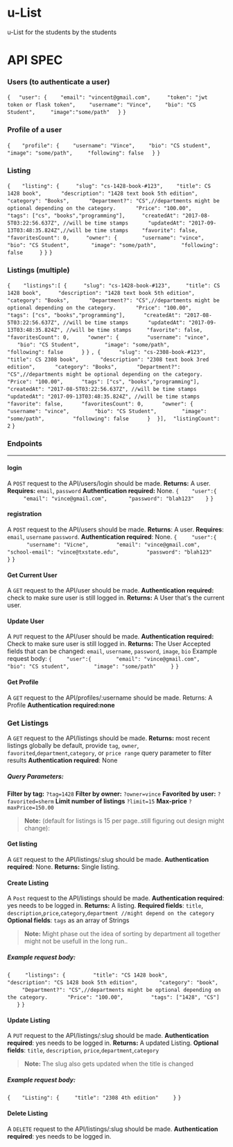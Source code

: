# u-List
u-List for the students by the students

# API SPEC
### Users (to authenticate a user)
`{`
&nbsp; &nbsp;  `"user": {`
&nbsp; &nbsp;&nbsp; &nbsp;    `"email": "vincent@gmail.com",`
&nbsp; &nbsp;&nbsp; &nbsp;   ` "token": "jwt token or flask token",`
&nbsp; &nbsp;&nbsp; &nbsp;    `"username": "Vince",`
&nbsp; &nbsp;&nbsp; &nbsp;    `"bio": "CS Student",`
&nbsp; &nbsp; &nbsp; &nbsp;   `"image":"some/path"`
&nbsp; &nbsp;  `}`
`}`
### Profile of a user

`{`
&nbsp; &nbsp; ` "profile": {`
&nbsp; &nbsp;&nbsp; &nbsp;   `"username": "Vince",`
&nbsp; &nbsp;&nbsp; &nbsp;    `"bio": "CS student",`
&nbsp; &nbsp; &nbsp; &nbsp;   `"image": "some/path",`
&nbsp; &nbsp; &nbsp; &nbsp;   `"following": false`
&nbsp; &nbsp;  `}`
`}`
### Listing

`{`
&nbsp; &nbsp; ` "listing": {`
&nbsp; &nbsp;&nbsp; &nbsp;   ` "slug": "cs-1428-book-#123",`
&nbsp; &nbsp;&nbsp; &nbsp;    `"title": CS 1428 book",`
&nbsp; &nbsp;&nbsp; &nbsp;  `  "description": "1428 text book 5th edition",`
&nbsp; &nbsp;&nbsp; &nbsp;  `  "category": "Books",`
&nbsp; &nbsp;&nbsp; &nbsp;  `  "Department?": "CS",//departments might be optional depending on the category.`
&nbsp; &nbsp;&nbsp; &nbsp;  `  "Price": "100.00",`
&nbsp; &nbsp;&nbsp; &nbsp;   ` "tags": ["cs", "books","programming"],`
&nbsp; &nbsp;&nbsp; &nbsp;   ` "createdAt": "2017-08-5T03:22:56.637Z", //will be time stamps`
&nbsp; &nbsp;&nbsp; &nbsp;  `  "updatedAt": "2017-09-13T03:48:35.824Z",//will be time stamps`
&nbsp; &nbsp;&nbsp; &nbsp;    `"favorite": false,`
&nbsp; &nbsp;&nbsp; &nbsp;   ` "favoritesCount": 0,`
&nbsp; &nbsp;&nbsp; &nbsp;   ` "owner": {`
&nbsp; &nbsp;&nbsp; &nbsp;&nbsp; &nbsp;    `  "username": "vince",`
&nbsp; &nbsp;&nbsp; &nbsp;&nbsp; &nbsp;     ` "bio": "CS Student",`
&nbsp; &nbsp;&nbsp; &nbsp;&nbsp; &nbsp;     ` "image": "some/path",`
&nbsp; &nbsp;&nbsp; &nbsp;&nbsp; &nbsp;    `  "following": false`
&nbsp; &nbsp;&nbsp; &nbsp;   ` }`
 `}`
`}`
### Listings (multiple)
`{`
&nbsp; &nbsp;`  "listings":[ {`
  &nbsp; &nbsp; &nbsp; &nbsp;` "slug": "cs-1428-book-#123",`
  &nbsp; &nbsp;  &nbsp; &nbsp; `"title": CS 1428 book",`
  &nbsp; &nbsp; &nbsp; &nbsp;` "description": "1428 text book 5th edition",`
  &nbsp; &nbsp; &nbsp; &nbsp;`  "category": "Books",`
  &nbsp; &nbsp;&nbsp; &nbsp;  `  "Department?": "CS",//departments might be optional depending on the category.`
  &nbsp; &nbsp;&nbsp; &nbsp;  `  "Price": "100.00",`
  &nbsp; &nbsp; &nbsp; &nbsp; ` "tags": ["cs", "books","programming"],`
  &nbsp; &nbsp; &nbsp; &nbsp; ` "createdAt": "2017-08-5T03:22:56.637Z", //will be time stamps`
  &nbsp; &nbsp; &nbsp; &nbsp;`  "updatedAt": "2017-09-13T03:48:35.824Z", //will be time stamps`
  &nbsp; &nbsp; &nbsp; &nbsp; `"favorite": false,`
 &nbsp; &nbsp; &nbsp; &nbsp; ` "favoritesCount": 0,`
 &nbsp; &nbsp; &nbsp; &nbsp; ` "owner": {`
&nbsp; &nbsp; &nbsp; &nbsp; &nbsp; &nbsp;  `  "username": "vince",`
&nbsp; &nbsp;  &nbsp; &nbsp; &nbsp; &nbsp;  ` "bio": "CS Student",`
&nbsp; &nbsp;  &nbsp; &nbsp; &nbsp; &nbsp;  ` "image": "some/path",`
&nbsp; &nbsp;  &nbsp; &nbsp; &nbsp; &nbsp; `  "following": false`
&nbsp; &nbsp; &nbsp; &nbsp;  ` }`
 `}`
  `, {`
&nbsp; &nbsp;  &nbsp; &nbsp; ` "slug": "cs-2308-book-#123",`
&nbsp; &nbsp; &nbsp; &nbsp;   `"title": CS 2308 book",`
&nbsp; &nbsp; &nbsp; &nbsp; `  "description": "2308 text book 3red edition",`
&nbsp; &nbsp;  &nbsp; &nbsp;`  "category": "Books",`
&nbsp; &nbsp;&nbsp; &nbsp;  `  "Department?": "CS",//departments might be optional depending on the category.`
&nbsp; &nbsp;&nbsp; &nbsp;  `  "Price": "100.00",`
&nbsp; &nbsp;  &nbsp; &nbsp; ` "tags": ["cs", "books","programming"],`
&nbsp; &nbsp;  &nbsp; &nbsp; ` "createdAt": "2017-08-5T03:22:56.637Z", //will be time stamps`
&nbsp; &nbsp;  &nbsp; &nbsp;`  "updatedAt": "2017-09-13T03:48:35.824Z", //will be time stamps`
&nbsp; &nbsp;  &nbsp; &nbsp;  `"favorite": false,`
&nbsp; &nbsp;  &nbsp; &nbsp; ` "favoritesCount": 0,`
&nbsp; &nbsp;  &nbsp; &nbsp; ` "owner": {`
&nbsp; &nbsp; &nbsp; &nbsp; &nbsp; &nbsp;  `  "username": "vince",`
&nbsp; &nbsp; &nbsp; &nbsp; &nbsp; &nbsp;   ` "bio": "CS Student",`
&nbsp; &nbsp;  &nbsp; &nbsp; &nbsp; &nbsp;  ` "image": "some/path",`
&nbsp; &nbsp;  &nbsp; &nbsp; &nbsp; &nbsp; `  "following": false`
&nbsp; &nbsp;  &nbsp; &nbsp; ` }`
 &nbsp; &nbsp;`}],`
  &nbsp; &nbsp;`"listingCount": 2`
`}`
### Endpoints
_______________________________________
#### login
 A `POST` request to the API/users/login should be made.
**Returns:** A user.
**Requires:** `email`, `password`
**Authentication required:** None.
`{`
 &nbsp; &nbsp;`  "user":{`
 &nbsp; &nbsp; &nbsp; &nbsp; `   "email": "vince@gmail.com",`
 &nbsp; &nbsp; &nbsp; &nbsp;  `  "password": "blah123"`
 &nbsp; &nbsp; ` }`
`}`

#### registration
A `POST` request to the API/users should be made.
**Returns**: A user.
**Requires**: `email`, `username` `password`.
**Authentication required**: None.
`{`
 &nbsp; &nbsp; `  "user":{`
 &nbsp; &nbsp;  &nbsp; &nbsp; `    "username": "Vicne",`
 &nbsp; &nbsp;  &nbsp; &nbsp; `    "email": "vince@gmail.com",`
 &nbsp; &nbsp;  &nbsp; &nbsp; `    "school-email": "vince@txstate.edu",`
 &nbsp; &nbsp;  &nbsp; &nbsp; `    "password": "blah123"`
 &nbsp; &nbsp; `  }`
`}`

#### Get Current User
A `GET` request to the API/user should be made.
**Authentication required:** check to make sure user is still logged in.
**Returns:** A User that's the current user.
#### Update User 
A `PUT` request to the API/user should be made.
**Authentication required:** Check to make sure user is still logged in.
**Returns:** The User
Accepted fields that can be changed: `email`, `username`, `password`, `image`, `bio`
Example request body:
`{`
 &nbsp; &nbsp; `  "user":{`
 &nbsp; &nbsp;  &nbsp; &nbsp;  `   "email": "vince@gmail.com",`
 &nbsp; &nbsp;  &nbsp; &nbsp;  `   "bio": "CS student",`
 &nbsp; &nbsp;  &nbsp; &nbsp;  `   "image": "some/path"`
 &nbsp; &nbsp; `  }`
`}`


#### Get Profile
A `GET` request to the API/profiles/:username should be made.
Returns: A Profile
**Authentication required:none**
### Get Listings
A `GET` request to the API/listings should be made. 
**Returns:** most recent listings globally be default, provide `tag`, `owner`, `favorited`,`department`,`category`, or `price range` query parameter to filter results
**Authentication required**: None
##### Query Parameters:

**Filter by tag:**
`?tag=1428`
**Filter by owner:**
`?owner=vince`
**Favorited by user:**
`?favorited=sherm`
**Limit number of listings** 
`?limit=15`
**Max-price**
`?maxPrice=150.00`
>**Note:** (default for listings is 15 per page..still figuring out design might change):
#### Get listing
A `GET` request to the API/listings/:slug should be made.
**Authentication required**: None.
**Returns:** Single listing.

#### Create Listing
A `Post` request to the API/listings should be made.
**Authentication required**: yes needs to be logged in.
**Returns:** A listing.
**Required fields**: `title`, `description`,`price`,`category`,`department //might depend on the category`
**Optional fields**: `tags` as an array of Strings
>**Note:** Might phase out the idea of sorting by department all together might not be usefull in the long run..

##### Example request body:

`{`
 &nbsp; &nbsp; `  "listings": {`
 &nbsp; &nbsp; &nbsp; &nbsp; `    "title": "CS 1428 book",`
 &nbsp; &nbsp;  &nbsp; &nbsp; `    "description": "CS 1428 book 5th edition",`
 &nbsp; &nbsp;  &nbsp; &nbsp; `  "category": "book",`
 &nbsp; &nbsp;&nbsp; &nbsp;  `  "Department?": "CS",//departments might be optional depending on the category.`
 &nbsp; &nbsp;&nbsp; &nbsp;  `  "Price": "100.00",`
 &nbsp; &nbsp;  &nbsp; &nbsp; `    "tags": ["1428", "CS"]`
 &nbsp; &nbsp; `  }`
`}`

#### Update Listing
A `PUT` request to the API/listings/:slug should be made.
**Authentication required**: yes needs to be logged in.
**Returns:** A updated Listing.
**Optional fields**: `title`, `description`, `price`,`department`,`category`

>**Note:** The slug also gets updated when the title is changed

##### Example request body:
`{`
 &nbsp; &nbsp; ` "Listing": {`
 &nbsp; &nbsp;  &nbsp; &nbsp; `"title": "2308 4th edition"`
 &nbsp; &nbsp; `  }`
`}`

#### Delete Listing
A `DELETE` request to the API/listings/:slug should be made.
**Authentication required**: yes needs to be logged in.




